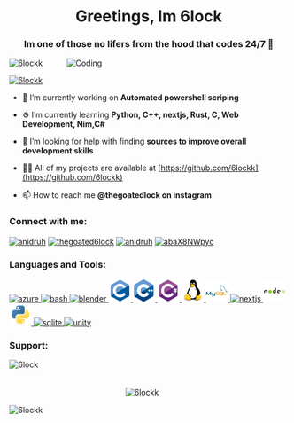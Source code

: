 <h1 align="center">Greetings, Im 6lock</h1>
<h3 align="center">Im one of those no lifers from the hood that codes 24/7 💯</h3>
<img align="right" alt="Coding" width="400" src="https://media.tenor.com/zLMKS-EpuVwAAAAd/phonk.gif">

<p align="left"> <img src="https://komarev.com/ghpvc/?username=6lockk&label=Profile%20views&color=0e75b6&style=flat" alt="6lockk" /> </p>

<p align="left"> <a href="https://github.com/ryo-ma/github-profile-trophy"><img src="https://github-profile-trophy.vercel.app/?username=6lockk" alt="6lockk" /></a> </p>

- 🔭 I’m currently working on **Automated powershell scriping**

- ⚙️ I’m currently learning **Python, C++, nextjs, Rust, C, Web Development, Nim,C#**

- 🤝 I’m looking for help with finding **sources to improve overall development skills**

- 👨‍💻 All of my projects are available at [https://github.com/6lockk](https://github.com/6lockk)

- 📫 How to reach me **@thegoatedlock on instagram**

<h3 align="left">Connect with me:</h3>
<p align="left">
<a href="https://twitter.com/anidruh" target="blank"><img align="center" src="https://raw.githubusercontent.com/rahuldkjain/github-profile-readme-generator/master/src/images/icons/Social/twitter.svg" alt="anidruh" height="30" width="40" /></a>
<a href="https://instagram.com/thegoated6lock" target="blank"><img align="center" src="https://raw.githubusercontent.com/rahuldkjain/github-profile-readme-generator/master/src/images/icons/Social/instagram.svg" alt="thegoated6lock" height="30" width="40" /></a>
<a href="https://www.youtube.com/c/anidruh" target="blank"><img align="center" src="https://raw.githubusercontent.com/rahuldkjain/github-profile-readme-generator/master/src/images/icons/Social/youtube.svg" alt="anidruh" height="30" width="40" /></a>
<a href="https://discord.gg/abaX8NWpyc" target="blank"><img align="center" src="https://raw.githubusercontent.com/rahuldkjain/github-profile-readme-generator/master/src/images/icons/Social/discord.svg" alt="abaX8NWpyc" height="30" width="40" /></a>
</p>

<h3 align="left">Languages and Tools:</h3>
<p align="left"> <a href="https://azure.microsoft.com/en-in/" target="_blank" rel="noreferrer"> <img src="https://www.vectorlogo.zone/logos/microsoft_azure/microsoft_azure-icon.svg" alt="azure" width="40" height="40"/> </a> <a href="https://www.gnu.org/software/bash/" target="_blank" rel="noreferrer"> <img src="https://www.vectorlogo.zone/logos/gnu_bash/gnu_bash-icon.svg" alt="bash" width="40" height="40"/> </a> <a href="https://www.blender.org/" target="_blank" rel="noreferrer"> <img src="https://download.blender.org/branding/community/blender_community_badge_white.svg" alt="blender" width="40" height="40"/> </a> <a href="https://www.cprogramming.com/" target="_blank" rel="noreferrer"> <img src="https://raw.githubusercontent.com/devicons/devicon/master/icons/c/c-original.svg" alt="c" width="40" height="40"/> </a> <a href="https://www.w3schools.com/cpp/" target="_blank" rel="noreferrer"> <img src="https://raw.githubusercontent.com/devicons/devicon/master/icons/cplusplus/cplusplus-original.svg" alt="cplusplus" width="40" height="40"/> </a> <a href="https://www.w3schools.com/cs/" target="_blank" rel="noreferrer"> <img src="https://raw.githubusercontent.com/devicons/devicon/master/icons/csharp/csharp-original.svg" alt="csharp" width="40" height="40"/> </a> <a href="https://www.linux.org/" target="_blank" rel="noreferrer"> <img src="https://raw.githubusercontent.com/devicons/devicon/master/icons/linux/linux-original.svg" alt="linux" width="40" height="40"/> </a> <a href="https://www.mysql.com/" target="_blank" rel="noreferrer"> <img src="https://raw.githubusercontent.com/devicons/devicon/master/icons/mysql/mysql-original-wordmark.svg" alt="mysql" width="40" height="40"/> </a> <a href="https://nextjs.org/" target="_blank" rel="noreferrer"> <img src="https://cdn.worldvectorlogo.com/logos/nextjs-2.svg" alt="nextjs" width="40" height="40"/> </a> <a href="https://nodejs.org" target="_blank" rel="noreferrer"> <img src="https://raw.githubusercontent.com/devicons/devicon/master/icons/nodejs/nodejs-original-wordmark.svg" alt="nodejs" width="40" height="40"/> </a> <a href="https://www.python.org" target="_blank" rel="noreferrer"> <img src="https://raw.githubusercontent.com/devicons/devicon/master/icons/python/python-original.svg" alt="python" width="40" height="40"/> </a> <a href="https://www.sqlite.org/" target="_blank" rel="noreferrer"> <img src="https://www.vectorlogo.zone/logos/sqlite/sqlite-icon.svg" alt="sqlite" width="40" height="40"/> </a> <a href="https://unity.com/" target="_blank" rel="noreferrer"> <img src="https://www.vectorlogo.zone/logos/unity3d/unity3d-icon.svg" alt="unity" width="40" height="40"/> </a> </p>

<h3 align="left">Support:</h3>
<p><a href="https://ko-fi.com/6lock"> <img align="left" src="https://cdn.ko-fi.com/cdn/kofi3.png?v=3" height="50" width="210" alt="6lock" /></a></p><br><br>

<p><img align="center" src="https://github-readme-stats.vercel.app/api/top-langs?username=6lockk&show_icons=true&locale=en&layout=compact" alt="6lockk" /></p>

<p><img align="center" src="https://github-readme-streak-stats.herokuapp.com/?user=6lockk&" alt="6lockk" /></p>
